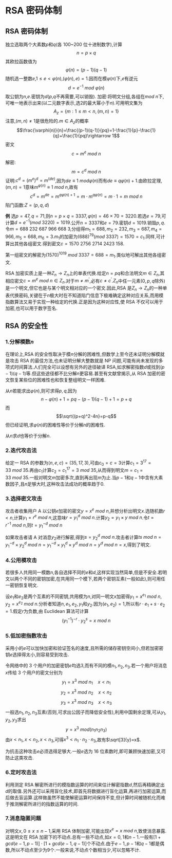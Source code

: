 # RSA 密码体制

## RSA 密码体制

独立选取两个大素数$p$和$q$(各 100~200 位十进制数字),计算
$$n=p\times q$$
其欧拉函数值为
$$\varphi(n)=(p-1)(q-1)$$
随机选一整数$e$,$1\le e<\varphi(n)$,$(\varphi(n),e)=1$.因而在模$\varphi(n)$下,$e$有逆元
$$d=e^{-1}\ mod\ \varphi(n)$$
取公钥为$n$,$e$.密钥为$d$($p$,$q$不再需要,可以销毁).
加密:将明文分组,各组在$mod\ n$下,可唯一地表示出来(以二元数字表示,选$2$的最大幂小于$n$).可用明文集为
$$A_z=\lbrace m:1\le m< n,(m,n)=1\rbrace$$
注意,$(m,n)\ne1$是很危险的.$m\in A_z$的概率
$$\frac{\varphi(n)}{n}=\frac{(p-1)(q-1)}{pq}=1-\frac{1}{p}-\frac{1}{q}+\frac{1}{pq}\rightarrow 1$$
密文
$$c=m^e\ mod\ n$$
解密:
$$m=c^d\ mod\ n$$
证明:$c^d=(m^e)^d=m^(de)$,因为$de\equiv 1\ mod\varphi(n)$而有$de\equiv q\varphi(n)+1$.由欧拉定理,$(m,n)=1$意味$m^{\varphi(n)}\equiv 1\ mod\ n$,故有
$$c^d=m^{de}=m^{q\varphi(n)+1}=m\cdot m^{q\varphi(n)}=m\cdot 1=m\ mod\ n$$
陷门函数:$Z=(p,q,d)$

**例** 选$p=47,q=71$,则$n=p\times q=3337,\varphi(n)=46\times 70=3220$.若选$e=79$,可计算$d=e^{-1}(mod\ 3220)=1019$.公开$n=3337$和$e=79$.密钥$d=1019$.销毁$p,q$.
令$m=688\ 232\ 687\ 966\ 668\ 3$,分组得$m_1=688,m_2=232,m_3=687,m_4=966,m_5=668,m_6=3$.$m_1$的加密为$(688)^{79}(mod\ 3337)=1570=c_1$.同样,可计算出其他各组密文.得到密文$c=1570\ 2756\ 2714\ 2423\ 158$.

第一组密文的解密为$(1570)^{1019}\ mod\ 3337=688=m_1$.类似地可解出其他各组密文.

RSA 加密实质上是一种$Z_n\rightarrow Z_n$上的单表代换.给定$n=pq$和合法明文$m\in Z_n$,其相应密文$c=m^e\ mod\ n\in Z_n$.对于$m\ne m^{'}$,必有$c\ne c^{'}$.$Z_n$中任一元素($0,p,q$除外)是一个明文,但它也是与某个明文相对应的一个密文.因此,RSA 是$Z_n\rightarrow Z_n$的一种单表代换密码,关键在于$n$极大时在不知道陷门信息下极难确定这种对应关系,而用模指数算法又易于实现一种给定的代换.正是因为这种对应性,使 RSA 不仅可以用于加密,也可以用于数字签名.

## RSA 的安全性

### 1.分解模数$n$

在理论上,RSA 的安全性取决于模$n$分解的困难性,但数学上至今还未证明分解模就是攻击 RSA 的最佳方法,也未证明分解大整数就是 NP 问题,可能有尚未发现的多项式时间算法.人们完全可以设想有另外的途径破译 RSA,如求解密指数$d$或找到$(p-1)(q-1)$等.但这些途径都不比分解$n$更容易.甚至有文献曾揭示,从 RSA 加密的密文恢复某些位的困难性也和恢复整组明文一样困难.

从$n$若能求出$\varphi(n)$,则可求得$p,q$,因为
$$n-\varphi(n)+1=pq-(p-1)(q-1)+1=p+q$$
而
$$\sqrt{(p+q)^2-4n}=p-q$$
但已经证明,求$\varphi(n)$的困难性等价于分解$n$的困难性.

从$n$求$d$也等价于分解$n$.

### 2.迭代攻击法

给定一 RSA 的参数为$(n,e,c)=(35,17,3)$,可由$c_0=c=3$计算$c_1=3^{17}=33\ mod\ 35$.再由$c_1$计算$c_2=c_1^{17}=3\ mod\ 35$,从而得到明文$m=c_1=33\ mod\ 35$.一般对明文$m$加密多次,直到再出现$m$为止.当$p-1$和$q-1$中含有大素数因子,且$n$足够大时,这种攻击法成功的概率趋于$0$.

### 3.选择密文攻击

攻击者收集用户 A 以公钥$e$加密的密文$y=x^e\ mod\ n$,并想分析出明文$x$.选随机数$r < n$,计算$y_1=r^e\ mod\ n$,这意味$r=y_1^d\ mod\ n$.计算$y_2=y_1\times y\ mod\ n$.令$t=r^{-1}\ mod\ n$,则$t=y_1^{-d}\ mod\ n$

如果攻击者请 A 对消息$y_2$进行解密,得到$s=y_2^d\ mod\ n$.攻击者计算$ts\ mod\ n=y_1^{-d}\times y_2^{d}\ mod\ n=y_1^{-d}\times y_1^{d}\times y^d\ mod\ n=y^d\ mod\ n=x$,得到了明文.

### 4.公用模攻击

若很多人共用同一模数$n$,各自选择不同的$e$和$d$,这样实现当然简单,但是不安全.若明文以两个不同的密钥加密,在共用同一个模下,若两个密钥互素(一般如此),则可用任一密钥恢复明文.

设$e_1$和$e_2$是两个互素的不同密钥,共用模为$n$,对同一明文$x$加密得$y_1=x^{e_1}\ mod\ n,y_2=x^{e_2}\ mod\ n$.分析者知道$n,e_1,e_2,y_1$和$y_2$.因为$(e_1,e_2)=1$,所以有$r\cdot e_1+s\cdot e_2=1$.假定$r$为负数,由 Euclidean 算法可计算
$$(y_1^{-1})^{-r}\cdot y_2^s=x\ mod\ n$$

### 5.低加密指数攻击

采用小的$e$可以加快加密和验证签名的速度,且所需的储存密钥空间小,但若加密密钥$e$选择得太小,则容易受到攻击.

令网络中的 3 个用户的加密密钥$e$均选$3$,而有不同的模$n_1,n_2,n_3$.若一个用户将消息$x$传给 3 个用户的密文分别为
$$y_1=x^3\ mod\ n_1\ \ \ \ x < n_1$$
$$y_2=x^3\ mod\ n_2\ \ \ \ x < n_2$$
$$y_3=x^3\ mod\ n_3\ \ \ \ x < n_3$$
一般选$n_1,n_2,n_3$互素(否则,可求出公因子而降低安全性),利用中国剩余定理,可从$y_1,y_2,y_3$求出
$$y=x^3\ mod(n_1n_2n_3)$$
由$x < n_1,x < n_2,x < n_3$,可得$x^3 < n_1\cdot n_2\cdot n_3$,故有$\sqrt[3]{y}=x$.

为抗击这种攻击$e$必须选得足够大.一般$e$选为 16 位素数时,即可兼顾快速加密,又可防止这类攻击.

### 6.定时攻击法

利用测定 RSA 解密所进行的模指数运算的时间来估计解密指数$d$,然后再精确定出$d$的取值.另外还可以采用盲化技术,即首先将数据进行盲化运算,再进行加密运算,而后做去盲运算.这样做虽然不能使解密运算时间保持不变,但计算时间被随机化而难于推测解密所进行的指数运算的时间.

### 7.消息隐匿问题

对明文$x,0\le x\le n-1$,采用 RSA 体制加密,可能出现$x^e=x\ mod\ n$,致使消息暴露.这是明文在 RSA 加密下的不动点.总有一些不动点,如$x=0,1$和$n-1$.一般有$[1+gcd(e-1,p-1)]\cdot[1+gcd(e-1,q-1)]$个不动点.由于$e-1,p-1$和$q-1$都是偶数,所以不动点至少为$9$个.一般来说,不动点个数相当少,可以忽略不计.
